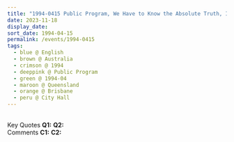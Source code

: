 ```yaml
---
title: "1994-0415 Public Program, We Have to Know the Absolute Truth, Ithica Auditorium, Brisbane City Hall, 64 Adelaide St, Brisbane, Queensland, Australia"
date: 2023-11-18
display_date: 
sort_date: 1994-04-15
permalink: /events/1994-0415
tags:
  - blue @ English
  - brown @ Australia
  - crimson @ 1994
  - deeppink @ Public Program
  - green @ 1994-04
  - maroon @ Queensland
  - orange @ Brisbane
  - peru @ City Hall
---
```


<br>

<wave-list>
  <list-title color="DarkSeaGreen" width="55">Key Quotes</list-title>
  <list-item color="BlanchedAlmond" width="280"><b>Q1:</b> <i></i></list-item>
  <list-item color="Lavender" width="280"><b>Q2:</b> <i></i></list-item>
</wave-list>

<br>

<wave-list>
  <list-title color="DarkSeaGreen" width="55">Comments</list-title>
  <list-item color="BlanchedAlmond" width="280"><b>C1:</b> <i></i></list-item>
  <list-item color="Lavender" width="280"><b>C2:</b> <i></i></list-item>
</wave-list>